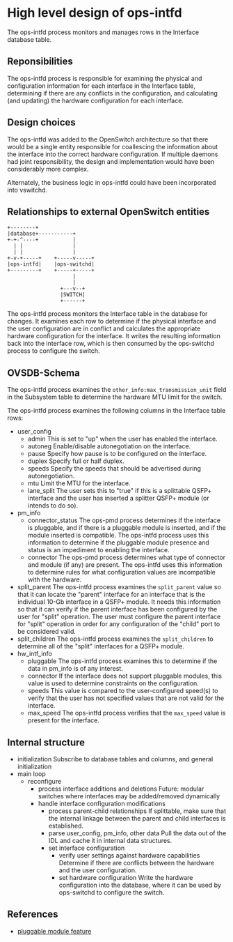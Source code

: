 High level design of ops-intfd
==============================

The ops-intfd process monitors and manages rows in the Interface database table.

Reponsibilities
---------------
The ops-intfd process is responsible for examining the physical and configuration information for each interface in the Interface table, determining if there are any conflicts in the configuration, and calculating (and updating) the hardware configuration for each interface.

Design choices
--------------
The ops-intfd was added to the OpenSwitch architecture so that there would be a single entity responsible for coallescing the information about the interface into the correct hardware configuration. If multiple daemons had joint responsibility, the design and implementation would have been considerably more complex.

Alternately, the business logic in ops-intfd could have been incorporated into vswitchd.

Relationships to external OpenSwitch entities
---------------------------------------------
```ditaa
+--------+
|database+-----------+
+-+-^----+           |
  | |                |
  | |                |
+-v-+-----+    +-----v-----+
|ops-intfd|    |ops-switchd|
+---------+    +-----+-----+
                     |
                     |
                 +---v--+
                 |SWITCH|
                 +------+
```

The ops-intfd process monitors the Interface table in the database for changes. It examines each row to determine if the physical interface and the user configuration are in conflict and calculates the appropriate hardware configuration for the interface. It writes the resulting information back into the interface row, which is then consumed by the ops-switchd process to configure the switch.

OVSDB-Schema
------------
The ops-intfd process examines the `other_info:max_transmission_unit` field in the Subsystem table to determine the hardware MTU limit for the switch.

The ops-intfd process examines the following columns in the Interface table rows:

* user\_config
  * admin
    This is set to "up" when the user has enabled the interface.
  * autoneg
    Enable/disable autonegotiation on the interface.
  * pause
    Specify how pause is to be configured on the interface.
  * duplex
    Specify full or half duplex.
  * speeds
    Specify the speeds that should be advertised during autonegotiation.
  * mtu
    Limit the MTU for the interface.
  * lane\_split
    The user sets this to "true" if this is a splittable QSFP+ interface and the user has inserted a splitter QSFP+ module (or intends to do so).
* pm\_info
  * connector\_status
    The ops-pmd process determines if the interface is pluggable, and if there is a pluggable module is inserted, and if the module inserted is compatible. The ops-intfd process uses this information to determine if the pluggable module presence and status is an impediment to enabling the interface.
  * connector
    The ops-pmd process determines what type of connector and module (if any) are present. The ops-intfd uses this information to determine rules for what configuration values are incompatible with the hardware.
* split\_parent
  The ops-intfd process examines the `split_parent` value so that it can locate the "parent" interface for an interface that is the individual 10-Gb interface in a QSFP+ module. It needs this information so that it can verify if the parent interface has been configured by the user for "split" operation. The user must configure the parent interface for "split" operation in order for any configuration of the "child" port to be considered valid.
* split\_children
  The ops-intfd process examines the `split_children` to determine all of the "split" interfaces for a QSFP+ module.
* hw\_intf\_info
  * pluggable
    The ops-intfd process examines this to determine if the data in pm\_info is of any interest.
  * connector
    If the interface does not support pluggable modules, this value is used to determine constraints on the configuration.
  * speeds
    This value is compared to the user-configured speed(s) to verify that the user has not specified values that are not valid for the interface.
  * max\_speed
    The ops-intfd process verifies that the `max_speed` value is present for the interface.

Internal structure
------------------

* initialization
  Subscribe to database tables and columns, and general initialization
* main loop
  * reconfigure
    * process interface additions and deletions
      Future: modular switches where interfaces may be added/removed dynamically
    * handle interface configuration modifications
      * process parent-child relationships
        If splittable, make sure that the internal linkage between the parent and child interfaces is established.
      * parse user\_config, pm\_info, other data
        Pull the data out of the IDL and cache it in internal data structures.
      * set interface configuration
        * verify user settings against hardware capabilities
          Determine if there are conflicts between the hardware and the user configuration.
        * set hardware configuration
          Write the hardware configuration into the database, where it can be used by ops-switchd to configure the switch.

References
----------
* [pluggable module feature](/documents/user/pluggable_modules_design)
